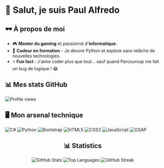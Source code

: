 # 👾 Salut, je suis Paul Alfredo

## 🕶️ À propos de moi
- 🎮 **Master du gaming** et passionné d'**informatique**.
- 🌱 **Codeur en formation** - Je dévore Python et explore sans relâche de nouvelles technologies.
- ⚡ **Fun fact** : J'aime coder plus que tout... sauf quand Parcoursup me fait un bug de logique ! 😂

## 📊 Mes stats GitHub
![Profile views](https://komarev.com/ghpvc/?username=paulalfredo&label=Profile%20views&color=green&style=plastic)

## 🖥️ Mon arsenal technique
![C#](https://img.shields.io/badge/csharp-%23239120.svg?style=for-the-badge&logo=csharp&logoColor=white)
![Python](https://img.shields.io/badge/python-%2314354C.svg?style=for-the-badge&logo=python&logoColor=white)
![Bootstrap](https://img.shields.io/badge/bootstrap-%238511FA.svg?style=for-the-badge&logo=bootstrap&logoColor=white)
![HTML5](https://img.shields.io/badge/html5-%23E34F26.svg?style=for-the-badge&logo=html5&logoColor=white)
![CSS3](https://img.shields.io/badge/css3-%231572B6.svg?style=for-the-badge&logo=css3&logoColor=white)
![JavaScript](https://img.shields.io/badge/javascript-%23323330.svg?style=for-the-badge&logo=javascript&logoColor=%23F7DF1E)
![GSAP](https://img.shields.io/badge/gsap-%2388CE02.svg?style=for-the-badge&logo=greensock&logoColor=white)


<div align="center">
  <h2 align="center">📊 Statistics</h2>

  <!-- GitHub Readme Stats -->
  <img src="https://github-readme-stats.vercel.app/api?username=paulalfredo&show_icons=true&theme=tokyonight&hide_border=true" alt="GitHub Stats" />

  <!-- Top Languages -->
  <img src="https://github-readme-stats.vercel.app/api/top-langs/?username=paulafredo&layout=compact&theme=tokyonight&hide_border=true" alt="Top Languages" />

  <!-- Streak Stats -->
 <img src="https://streak-stats.demolab.com/?user=paulafredo&theme=tokyonight_duo&hide_border=true&mode=weekly" alt="GitHub Streak" />

</div>



